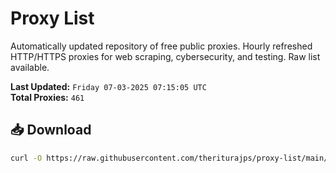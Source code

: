 # Proxy List

Automatically updated repository of free public proxies. Hourly refreshed HTTP/HTTPS proxies for web scraping, cybersecurity, and testing. Raw list available.

**Last Updated:** `Friday 07-03-2025 07:15:05 UTC`  
**Total Proxies:** `461`

## 📥 Download
```bash
curl -O https://raw.githubusercontent.com/theriturajps/proxy-list/main/proxies.txt
